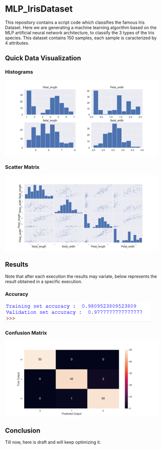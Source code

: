 # MLP_IrisDataset
This repository contains a script code which classifies the famous Iris Dataset.
Here we are generating a machine learning algorithm based on the MLP artificial neural network architecture, to classify the 3 types of the Iris species.
This dataset contains 150 samples, each sample is caracterized by 4 attributes.

## Quick Data Visualization
### Histograms
![Histograms](https://github.com/amineoucherif/MLP_IrisDataset/blob/master/Histograms.png)

### Scatter Matrix
![Scatter Matrix](https://github.com/amineoucherif/MLP_IrisDataset/blob/master/ScatterMatrix.png)

## Results
Note that after each execution the results may variate, below represents the result obtained in a specific execution.

### Accuracy
![Accuracy](https://github.com/amineoucherif/MLP_IrisDataset/blob/master/Accuracy.png)

### Confusion Matrix
![Confusion Matrix](https://github.com/amineoucherif/MLP_IrisDataset/blob/master/ConfusionMatrix.png)

## Conclusion
Till now, here is draft and will keep optimizing it.



